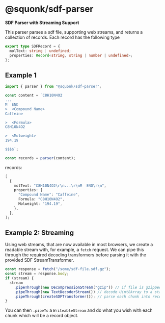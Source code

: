 ﻿# @squonk/sdf-parser

**SDF Parser with Streaming Support**

This parser parses a sdf file, supporting web streams, and returns a collection of records. Each record has the following type

```typescript
export type SDFRecord = {
  molText: string | undefined;
  properties: Record<string, string | number | undefined>;
};
```

## Example 1

```typescript
import { parser } from "@squonk/sdf-parser";

const content = `C8H10N4O2
...
M  END
>  <Compound Name>
Caffeine

>  <Formula>
C8H10N4O2

>  <Molweight>
194.19

$$$$`;

const records = parser(content);
```

records:

```typescript
[
  {
    molText: "C8H10N4O2\r\n...\r\nM  END\r\n",
    properties: {
      "Compound Name": "Caffeine",
      Formula: "C8H10N4O2",
      Molweight: "194.19",
    },
  },
];
```

## Example 2: Streaming

Using web streams, that are now available in most browsers, we create a readable stream with, for example, a `fetch` request. We can pipe this through the required decoding transformers before parsing it with the provided SDF StreamTransformer.

```typescript
const response = fetch("/some/sdf-file.sdf.gz");
const stream = response.body;
if (stream) {
  stream
    .pipeThrough(new DecompressionStream("gzip")) // if file is gzipped
    .pipeThrough(new TextDecoderStream()) // decode Uint8Array to a string
    .pipeThrough(createSDFTransformer()); // parse each chunk into records
}
```

You can then `.pipeTo` a `WriteableStream` and do what you wish with each chunk which will be a record object.
